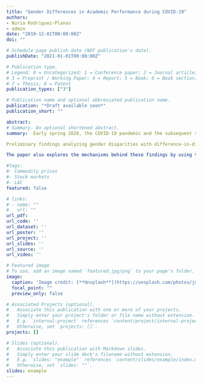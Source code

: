 ```yaml
---
title: "Gender Differences in Academic Performance during COVID-19"
authors:
- Nuria Rodriguez-Planas
- admin
date: "2019-12-01T00:00:00Z"
doi: ""

# Schedule page publish date (NOT publication's date).
publishDate: "2021-01-01T00:00:00Z"

# Publication type.
# Legend: 0 = Uncategorized; 1 = Conference paper; 2 = Journal article;
# 3 = Preprint / Working Paper; 4 = Report; 5 = Book; 6 = Book section;
# 7 = Thesis; 8 = Patent
publication_types: ["3"]

# Publication name and optional abbreviated publication name.
publication: "*Draft available soon*"
publication_short: ""

abstract:
# Summary. An optional shortened abstract.
summary:  Early spring 2020, the COVID-19 pandemic and the subsequent shutdown of non-essential businesses disrupted the US labor market, with devastating consequences for low-wage workers and their families. As many women hold low-wage, face-to-face jobs in retail sales and hospitality, they have been harder hit than men (Bateman and Ross 2020). At the same time, since women are traditionally the primary caregivers, they have also carried a heavier load than men in the provision of childcare when schools closed, and later moved to online learning (Zamarro and Prados 2021). Juggling responsibilities at work and at home during the pandemic, many women have been forced to cut their hours or leave their jobs entirely, raising their psychological distress (Zamarro and Prados 2021). While most of the research focuses on women with family and work responsibilities, to the best of our knowledge little research has focused on the impacts of COVID-19 on women balancing college and parenthood, even though over a quarter of all undergraduates (4.8 million students) are raising dependent children, with close to three quarters (71%) being women, and two fifths (43%) being single mothers (Institute for Women’s Policy Research 2014). In this paper, we study gender disparities in the impacts of COVID-19 on academic performance and persistence of working-class urban college students raising dependent children. Using an unbalanced panel of close to 30,000 academic records spanning from the spring semester 2017 (or later if the student enrolled in college at a later date) to spring semester 2021 from 5,000 students from Queens College (QC), an urban college with a socially vulnerable and ethnically diverse student population  located in the borough of Queens in New York city, and difference-in-differences models and event study analyses with individual fixed effects, we estimate the impact of the COVID-19 pandemic on the academic performance and persistence from spring 2020 to spring 2021 of female students with dependent children relative those without dependents. Findings are compared to those of male students with and without dependent children. 

Preliminary findings analyzing gender disparities with difference-in-difference-in-differences and individual fixed effects suggest that mothers’ spring 2020 semester GPA was 9.5 percentage points lower than that fathers (relative to the gender gap among childless students). Mothers also dropped more credits than fathers (relative to the gender gap among childless students), but since they had enrolled in more credits to start with, there is no impact in overall credits earned.

The paper also explores the mechanisms behind these findings by using the students’ responses to two rich surveys collected in summer and winter 2020. Potential mechanisms include gender disparities in: (1) childcare responsibilities and restrictions due to in-person K-12 grade education; (2) online learning; (3) changes in opportunity costs of studying due to employment losses; (4) access to emergency relief funds from the college or the government (CARES Act); (5) greater flexibility in students’ grading choices; and (6) students’ health and mental health.

#tags:
#- Commodity prices
#- Stock markets
#- LAC
featured: false

# links:
# - name: ""
#   url: ""
url_pdf: 
url_code: ''
url_dataset: ''
url_poster: ''
url_project: ''
url_slides: ''
url_source: ''
url_video: ''

# Featured image
# To use, add an image named `featured.jpg/png` to your page's folder. 
image:
  caption: 'Image credit: [**Unsplash**](https://unsplash.com/photos/jdD8gXaTZsc)'
  focal_point: ""
  preview_only: false

# Associated Projects (optional).
#   Associate this publication with one or more of your projects.
#   Simply enter your project's folder or file name without extension.
#   E.g. `internal-project` references `content/project/internal-project/index.md`.
#   Otherwise, set `projects: []`.
projects: []

# Slides (optional).
#   Associate this publication with Markdown slides.
#   Simply enter your slide deck's filename without extension.
#   E.g. `slides: "example"` references `content/slides/example/index.md`.
#   Otherwise, set `slides: ""`.
slides: example
---
```

